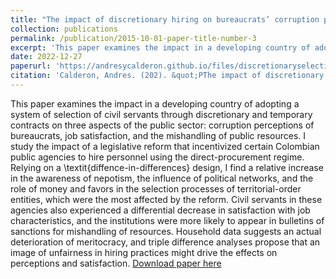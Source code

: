```yaml
---
title: "The impact of discretionary hiring on bureaucrats’ corruption perceptions, satisfaction, and the mishandling of public resources"
collection: publications
permalink: /publication/2015-10-01-paper-title-number-3
excerpt: 'This paper examines the impact in a developing country of adopting a system of selection of civil servants through discretionary and temporary contracts on three aspects of the public sector: corruption perceptions of bureaucrats, job satisfaction, and the mishandling of public resources. I study the impact of a legislative reform that incentivized certain Colombian public agencies to hire personnel using the direct-procurement regime. Relying on a \textit{diffence-in-differences} design, I find a relative increase in the awareness of nepotism, the influence of political networks, and the role of money and favors in the selection processes of territorial-order entities, which were the most affected by the reform. Civil servants in these agencies also experienced a differential decrease in satisfaction with job characteristics, and the institutions were more likely to appear in bulletins of sanctions for mishandling of resources. Household data suggests an actual deterioration of meritocracy, and triple difference analyses propose that an image of unfairness in hiring practices might drive the effects on perceptions and satisfaction.'
date: 2022-12-27
paperurl: 'https://andresycalderon.github.io/files/discretionaryselection27Dec22.pdf'
citation: 'Calderon, Andres. (202). &quot;PThe impact of discretionary hiring on bureaucrats’ corruption perceptions, satisfaction, and the mishandling of public resources&quot;'
---
```

   This paper examines the impact in a developing country of adopting a system of selection of civil servants through discretionary and temporary contracts on three aspects of the public sector: corruption perceptions of bureaucrats, job satisfaction, and the mishandling of public resources. I study the impact of a legislative reform that incentivized certain Colombian public agencies to hire personnel using the direct-procurement regime. Relying on a \textit{diffence-in-differences} design, I find a relative increase in the awareness of nepotism, the influence of political networks, and the role of money and favors in the selection processes of territorial-order entities, which were the most affected by the reform. Civil servants in these agencies also experienced a differential decrease in satisfaction with job characteristics, and the institutions were more likely to appear in bulletins of sanctions for mishandling of resources. Household data suggests an actual deterioration of meritocracy, and triple difference analyses propose that an image of unfairness in hiring practices might drive the effects on perceptions and satisfaction.
[Download paper here](https://andresycalderon.github.io/files/discretionaryselection27Dec22.pdf)


